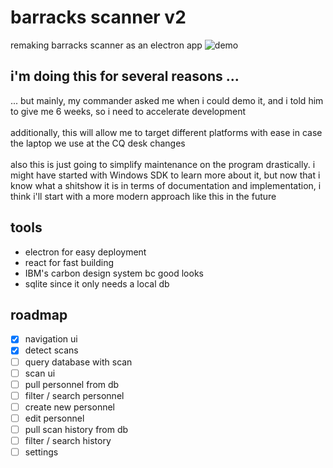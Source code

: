 # barracks scanner v2
remaking barracks scanner as an electron app
![demo](https://github.com/seredomi/barracks-scanner/assets/100106089/4e9a5150-616c-4a47-b062-a8ae44f5fcaa)

## i'm doing this for several reasons ...
... but mainly, my commander asked me when i could demo it, and i told him to give me 6 weeks, so i need to accelerate development
<br/> <br/>
additionally, this will allow me to target different platforms with ease in case the laptop we use at the CQ desk changes
<br/> <br/>
also this is just going to simplify maintenance on the program drastically. i might have started with Windows SDK to learn more about it, but now that i know what a shitshow it is in terms of documentation and implementation, i think i'll start with a more modern approach like this in the future
## tools
- electron for easy deployment
- react for fast building
- IBM's carbon design system bc good looks
- sqlite since it only needs a local db
## roadmap
- [x] navigation ui
- [x] detect scans
- [ ] query database with scan
- [ ] scan ui
- [ ] pull personnel from db
- [ ] filter / search personnel
- [ ] create new personnel
- [ ] edit personnel
- [ ] pull scan history from db
- [ ] filter / search history
- [ ] settings
